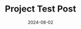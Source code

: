 ---
weight: 3
layout: "docs"
title: "Project Test Post"
date: 2024-08-02
draft: false
image: "/imgs/post_test.jpg"
categories: ["Projects"]
tags: ["Python"]
disableComment: true
description: |-
    반짝이는 작은 별들이 모여 광활하고 아름다운 은하수를 이루듯, 흩어진 데이터들을 수집분석하여 사회혁신적인 연구결과를 도출해내고자 하는 연구자들이 모인 이곳은 솜씨 데이터랩입니다.
---